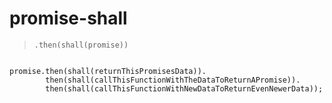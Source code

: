 # promise-shall
> `.then(shall(promise))`

```

promise.then(shall(returnThisPromisesData)).
        then(shall(callThisFunctionWithTheDataToReturnAPromise)).
        then(shall(callThisFunctionWithNewDataToReturnEvenNewerData));

```
